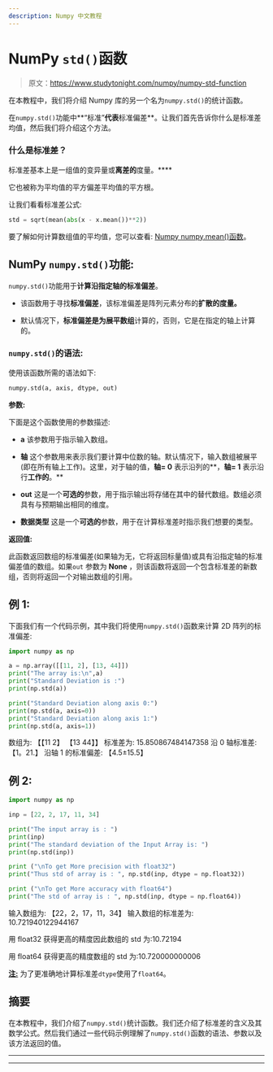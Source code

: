 ```yaml
---
description: Numpy 中文教程
---
```


# NumPy `std()`函数

> 原文：<https://www.studytonight.com/numpy/numpy-std-function>

在本教程中，我们将介绍 Numpy 库的另一个名为`numpy.std()`的统计函数。

在`numpy.std()`功能中**“标准”**代表**标准偏差**。让我们首先告诉你什么是标准差均值，然后我们将介绍这个方法。

### 什么是标准差？

标准差基本上是一组值的变异量或**离差的**度量。****

它也被称为平均值的平方偏差平均值的平方根。

让我们看看标准差公式:

```py
std = sqrt(mean(abs(x - x.mean())**2))
```

要了解如何计算数组值的平均值，您可以查看: [Numpy numpy.mean()函数](http://www.studytonight.com/numpy/numpy-mean-method)。

## NumPy `numpy.std()`功能:

`numpy.std()`功能用于**计算沿指定轴的标准偏差**。

*   该函数用于寻找**标准偏差**，该标准偏差是阵列元素分布的**扩散的度量。**

*   默认情况下，**标准偏差是为展平数组**计算的，否则，它是在指定的轴上计算的。

### `numpy.std()`的语法:

使用该函数所需的语法如下:

```py
numpy.std(a, axis, dtype, out)
```

**参数:**

下面是这个函数使用的参数描述:

*   **a**
    该参数用于指示输入数组。

*   **轴**
    这个参数用来表示我们要计算中位数的轴。默认情况下，输入数组被展平(即在所有轴上工作)。这里，对于轴的值，**轴= 0** 表示沿列的**，**轴= 1** 表示沿行**工作的**。**

*   **out**
    这是一个**可选的**参数，用于指示输出将存储在其中的替代数组。数组必须具有与预期输出相同的维度。

*   **数据类型**
    这是一个**可选的**参数，用于在计算标准差时指示我们想要的类型。

**返回值:**

此函数返回数组的标准偏差(如果轴为无，它将返回标量值)或具有沿指定轴的标准偏差值的数组。如果`out` 参数为 **None** ，则该函数将返回一个包含标准差的新数组，否则将返回一个对输出数组的引用。

## 例 1:

下面我们有一个代码示例，其中我们将使用`numpy.std()`函数来计算 2D 阵列的标准偏差:

```py
import numpy as np 

a = np.array([[11, 2], [13, 44]])
print("The array is:\n",a)
print("Standard Deviation is :")
print(np.std(a))

print("Standard Deviation along axis 0:")
print(np.std(a, axis=0))
print("Standard Deviation along axis 1:")
print(np.std(a, axis=1)) 
```

数组为:
【【11 2】
【13 44】】
标准差为:
15.850867484147358
沿 0 轴标准差:
【1。21.】
沿轴 1 的标准偏差:
【4.5±15.5】

## 例 2:

```py
import numpy as np 

inp = [22, 2, 17, 11, 34] 

print("The input array is : ")
print(inp)
print("The standard deviation of the Input Array is: ")
print(np.std(inp)) 

print ("\nTo get More precision with float32") 
print("Thus std of array is : ", np.std(inp, dtype = np.float32)) 

print ("\nTo get More accuracy with float64") 
print("The std of array is : ", np.std(inp, dtype = np.float64)) 
```

输入数组为:
【22，2，17，11，34】
输入数组的标准差为:
10.721940122944167

用 float32
获得更高的精度因此数组的 std 为:10.72194

用 float64
获得更高的精度数组的 std 为:10.720000000006

**<u>注:</u>** 为了更准确地计算标准差`dtype`使用了`float64`。

## 摘要

在本教程中，我们介绍了`numpy.std()`统计函数。我们还介绍了标准差的含义及其数学公式。然后我们通过一些代码示例理解了`numpy.std()`函数的语法、参数以及该方法返回的值。

* * *

* * *